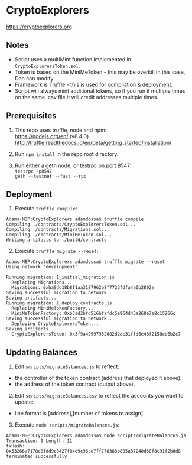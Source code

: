 # CryptoExplorers

https://cryptoexplorers.org

## Notes

  - Script uses a multiMint function implemented in `CryptoExplorersToken.sol`.
  - Token is based on the MiniMeToken - this may be overkill in this case, Dan can modify.
  - Framework is Truffle - this is used for compilation & deployment.
  - Script will always mint additional tokens, so if you run it multiple times on the same .csv file it will credit addresses multiple times.

## Prerequisites

1. This repo uses truffle, node and npm:  
https://nodejs.org/en/ (v8.4.0)  
http://truffle.readthedocs.io/en/beta/getting_started/installation/

1. Run `npm install` in the repo root directory.

1. Run either a geth node, or testrpc on port 8547:  
`testrpc -p8547`  
`geth --testnet --fast --rpc`

## Deployment

1. Execute `truffle compile`:  
```
Adams-MBP:CryptoExplorers adamdossa$ truffle compile
Compiling ./contracts/CryptoExplorersToken.sol...
Compiling ./contracts/Migrations.sol...
Compiling ./contracts/MiniMeToken.sol...
Writing artifacts to ./build/contracts
```
2. Execute `truffle migrate --reset`:  
```
Adams-MBP:CryptoExplorers adamdossa$ truffle migrate --reset
Using network 'development'.

Running migration: 1_initial_migration.js
  Replacing Migrations...
  Migrations: 0xba9dd18b8f1aa3187962b8f7723fdfa4a0b2892a
Saving successful migration to network...
Saving artifacts...
Running migration: 2_deploy_contracts.js
  Replacing MiniMeTokenFactory...
  MiniMeTokenFactory: 0xb3ad2bfd516bfafdc5e964d45a268e7a8c15266c
Saving successful migration to network...
  Deploying CryptoExplorersToken...
Saving artifacts...
  CryptoExplorersToken: 0x3f9a42997952682d2ac31ffd6e48f2158ee6b2c7
```

## Updating Balances

1. Edit `scripts/migrateBalances.js` to reflect:  
  - the controller of the token contract (address that deployed it above).
  - the address of the token contract (output above).
2. Edit `scripts/migrateBalances.csv` to reflect the accounts you want to update:
  - line format is [address],[number of tokens to assign]
3. Execute `node scripts/migrateBalances.js`:  
```
Adams-MBP:CryptoExplorers adamdossa$ node scripts/migrateBalances.js
Transaction: 0 Length: 11
txHash:  0x53266a7178c8fdd9c8427f84d9c96ce7ff778383b805a37240d68f8c91f2b8d8
terminated successfully
```
